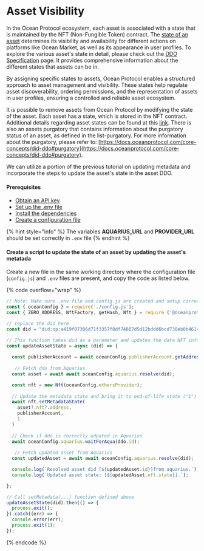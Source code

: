 # Asset Visibility

In the Ocean Protocol ecosystem, each asset is associated with a state that is maintained by the NFT (Non-Fungible Token) contract. The [state of an asset](../ddo-specification.md#state) determines its visibility and availability for different actions on platforms like Ocean Market, as well as its appearance in user profiles. To explore the various asset's state in detail, please check out the [DDO Specification](../ddo-specification.md#state) page. It provides comprehensive information about the different states that assets can be in.

By assigning specific states to assets, Ocean Protocol enables a structured approach to asset management and visibility. These states help regulate asset discoverability, ordering permissions, and the representation of assets in user profiles, ensuring a controlled and reliable asset ecosystem.

It is possible to remove assets from Ocean Protocol by modifying the state of the asset. Each asset has a state, which is stored in the NFT contract. Additional details regarding asset states can be found at this [link](../ddo-specification.md#state). There is also an assets purgatory that contains information about the purgatory status of an asset, as defined in the list-purgatory. For more information about the purgatory, please refer to: [https://docs.oceanprotocol.com/core-concepts/did-ddo#purgatory](https://docs.oceanprotocol.com/core-concepts/did-ddo#purgatory).

We can utilize a portion of the previous tutorial on updating metadata and incorporate the steps to update the asset's state in the asset DDO.

#### Prerequisites

* [Obtain an API key](../get-api-keys-for-blockchain-access.md)
* [Set up the .env file](configuration.md#create-a-env-file)
* [Install the dependencies](configuration.md#setup-dependencies)
* [Create a configuration file](configuration.md#create-a-configuration-file)

{% hint style="info" %}
The variables **AQUARIUS\_URL** and **PROVIDER\_URL** should be set correctly in `.env` file
{% endhint %}

#### Create a script to update the state of an asset by updating the asset's metatada

Create a new file in the same working directory where the configuration file (`config.js`) and `.env` files are present, and copy the code as listed below.

{% code overflow="wrap" %}
```javascript
// Note: Make sure .env file and config.js are created and setup correctly
const { oceanConfig } = require('./config.js');
const { ZERO_ADDRESS, NftFactory, getHash, Nft } = require ('@oceanprotocol/lib');

// replace the did here
const did = "did:op:a419f07306d71f3357f8df74807d5d12bddd6bcd738eb0b461470c64859d6f0f";

// This function takes did as a parameter and updates the data NFT information
const updateAssetState = async (did) => {
  
  const publisherAccount = await oceanConfig.publisherAccount.getAddress();
  
   // Fetch ddo from Aquarius
  const asset = await await oceanConfig.aquarius.resolve(did);

  const nft = new Nft(oceanConfig.ethersProvider);
  
  // Update the metadata state and bring it to end-of-life state ("1")
  await nft.setMetadataState(
    asset?.nft?.address,
    publisherAccount,
    1
  )
  
  // Check if ddo is correctly udpated in Aquarius 
  await oceanConfig.aquarius.waitForAqua(ddo.id);
  
   // Fetch updated asset from Aquarius
  const updatedAsset = await await oceanConfig.aquarius.resolve(did);

  console.log(`Resolved asset did [${updatedAsset.id}]from aquarius.`);
  console.log(`Updated asset state: [${updatedAsset.nft.state}].`);

};

// Call setMetadata(...) function defined above
updateAssetState(did).then(() => {
  process.exit();
}).catch((err) => {
  console.error(err);
  process.exit(1);
});
```
{% endcode %}
